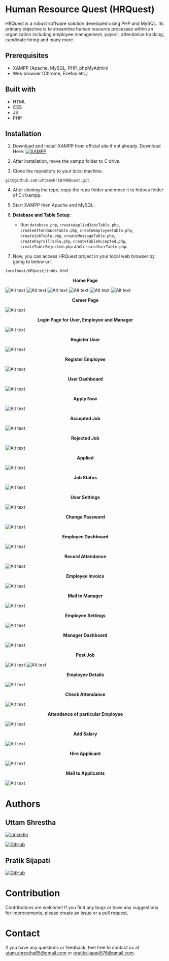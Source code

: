 # Human Resource Quest (HRQuest)

HRQuest is a robust software solution developed using PHP and MySQL. Its primary objective is to streamline human resource processes within an organization including employee management, payroll, attendance tracking, candidate hiring and many more.

## Prerequisites

- XAMPP (Apache, MySQL, PHP, phpMyAdmin)
- Web browser (Chrome, Firefox etc.)

## Built with
- HTML
- CSS
- JS
- PHP

## Installation

1. Download and Install XAMPP from official site if not already.
   Download Here:
   [![XAMPP](https://raw.githubusercontent.com/rdecarlo73/icons/master/xampp.ico)](https://www.apachefriends.org/download.html)

2. After installation, move the xampp folder to C drive.

3. Clone the repository to your local machine.
```
git@github.com:uttamshr10/HRQuest.git
```

4. After cloning the repo, copy the repo folder and move it to htdocs folder of C://xampp.

5. Start XAMPP then Apache and MySQL.

6. **Database and Table Setup:**

   - Run `database.php`, `createAppliedJobsTable.php`, `createAttendanceTable.php`, `createEmployeeTable.php`, `createJobTable.php`, `createMessageTable.php`,
     `createPayrollTable.php`, `createTableAccepted.php`, `createTableRejected.php` and `createUserTable.php`.

7. Now, you can access HRQuest project in your local web browser by going to below url:
```
localhost/HRQuest/index.html
```

<p align="center"><b>Home Page</b></p>

![Alt text](/essentials/homepage.png)
![Alt text](/essentials/about-us.png)
![Alt text](/essentials/our-features.png)
![Alt text](/essentials/message.png)
![Alt text](/essentials/testimonials.png)
![Alt text](/essentials/contact-us.png)

<p align="center"><b>Career Page</b></p>

![Alt text](/essentials/careers.png)

<p align="center"><b>Login Page for User, Employee and Manager</b></p>

![Alt text](/essentials/login.png)

<p align="center"><b>Register User</b></p>

![Alt text](/essentials/register-user.png)

<p align="center"><b>Register Employee</b></p>

![Alt text](/essentials/register-employee.png)

<p align="center"><b>User Dashboard</b></p>

![Alt text](/essentials/user-dashboard.png)

<p align="center"><b>Apply Now</b></p>

![Alt text](/essentials/apply-now.png)

<p align="center"><b>Accepted Job</b></p>

![Alt text](/essentials/accepted.png)

<p align="center"><b>Rejected Job</b></p>

![Alt text](/essentials/rejected.png)

<p align="center"><b>Applied</b></p>

![Alt text](/essentials/apply.png)

<p align="center"><b>Job Status</b></p>

![Alt text](/essentials/job-status.png)

<p align="center"><b>User Settings</b></p>

![Alt text](/essentials/user-settings.png)

<p align="center"><b>Change Password</b></p>

![Alt text](/essentials/change-password.png)

<p align="center"><b>Employee Dashboard</b></p>

![Alt text](/essentials/employee-dashboard.png)

<p align="center"><b>Record Attendance</b></p>

![Alt text](/essentials/employee-attendance.png)

<p align="center"><b>Employee Invoice</b></p>

![Alt text](/essentials/invoice.png)

<p align="center"><b>Mail to Manager</b></p>

![Alt text](/essentials/mail-manager.png)

<p align="center"><b>Employee Settings</b></p>

![Alt text](/essentials/employee-settings.png)

<p align="center"><b>Manager Dashboard</b></p>

![Alt text](/essentials/manager-dashboard.png)

<p align="center"><b>Post Job</b></p>

![Alt text](/essentials/job-post.png)
![Alt text](/essentials/job-post2.png)

<p align="center"><b>Employee Details</b></p>

![Alt text](/essentials/employee-detail.png)

<p align="center"><b>Check Attendance</b></p>

![Alt text](/essentials/check-attendance.png)

<p align="center"><b>Attendance of particular Employee</b></p>

![Alt text](/essentials/attendance.png)

<p align="center"><b>Add Salary</b></p>

![Alt text](/essentials/pay-salary.png)

<p align="center"><b>Hire Applicant</b></p>

![Alt text](/essentials/hire.png)

<p align="center"><b>Mail to Applicants</b></p>

![Alt text](/essentials/send-email.png)

# Authors

## Uttam Shrestha

[![LinkedIn](https://img.shields.io/badge/-LinkedIn-blue?style=flat-square&logo=linkedin&logoColor=white)](www.linkedin.com/in/uttamshr)

[![GitHub](https://img.shields.io/badge/GitHub-%23121011.svg?style=for-the-badge&logo=github&logoColor=white)](https://github.com/uttamshr10)

## Pratik Sijapati

[![GitHub](https://img.shields.io/badge/GitHub-%23121011.svg?style=for-the-badge&logo=github&logoColor=white)](https://github.com/pratiksijapati)

# Contribution

Contributions are welcome! If you find any bugs or have any suggestions for improvements, please create an issue or a pull request.

# Contact

If you have any questions or feedback, feel free to contact us at utam.shrestha65@gmail.com or pratiksijapati576@gmail.com.
